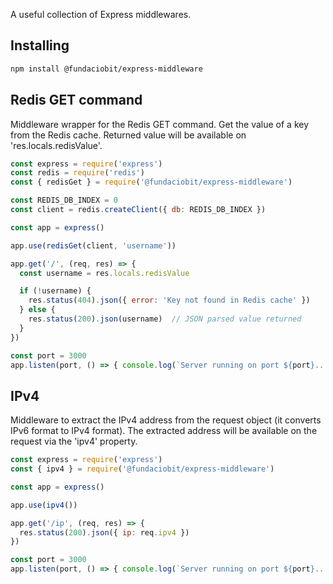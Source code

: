 A useful collection of Express middlewares.

## Installing

```bash
npm install @fundaciobit/express-middleware
```

## Redis GET command
Middleware wrapper for the Redis GET command. Get the value of a key from the Redis cache. Returned value will be available on 'res.locals.redisValue'.

```js
const express = require('express')
const redis = require('redis')
const { redisGet } = require('@fundaciobit/express-middleware')

const REDIS_DB_INDEX = 0
const client = redis.createClient({ db: REDIS_DB_INDEX })

const app = express()

app.use(redisGet(client, 'username'))

app.get('/', (req, res) => {
  const username = res.locals.redisValue

  if (!username) {
    res.status(404).json({ error: 'Key not found in Redis cache' })
  } else {
    res.status(200).json(username)  // JSON parsed value returned
  }
})

const port = 3000
app.listen(port, () => { console.log(`Server running on port ${port}...`) })

```

## IPv4
Middleware to extract the IPv4 address from the request object (it converts IPv6 format to IPv4 format). The extracted address will be available on the request via the 'ipv4' property.

```js
const express = require('express')
const { ipv4 } = require('@fundaciobit/express-middleware')

const app = express()

app.use(ipv4())

app.get('/ip', (req, res) => {
  res.status(200).json({ ip: req.ipv4 })
})

const port = 3000
app.listen(port, () => { console.log(`Server running on port ${port}...`) })

```
